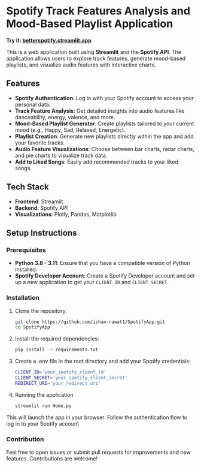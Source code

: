# Spotify Track Features Analysis and Mood-Based Playlist Application

**Try it: [betterspotify.streamlit.app](https://betterspotify.streamlit.app/)**

This is a web application built using **Streamlit** and the **Spotify API**. The application allows users to explore track features, generate mood-based playlists, and visualize audio features with interactive charts.

## Features

- **Spotify Authentication**: Log in with your Spotify account to access your personal data.
- **Track Feature Analysis**: Get detailed insights into audio features like danceability, energy, valence, and more.
- **Mood-Based Playlist Generator**: Create playlists tailored to your current mood (e.g., Happy, Sad, Relaxed, Energetic).
- **Playlist Creation**: Generate new playlists directly within the app and add your favorite tracks.
- **Audio Feature Visualizations**: Choose between bar charts, radar charts, and pie charts to visualize track data.
- **Add to Liked Songs**: Easily add recommended tracks to your liked songs.

## Tech Stack

- **Frontend**: Streamlit
- **Backend**: Spotify API
- **Visualizations**: Plotly, Pandas, Matplotlib

## Setup Instructions

### Prerequisites
- **Python 3.8 - 3.11**: Ensure that you have a compatible version of Python installed.
- **Spotify Developer Account**: Create a Spotify Developer account and set up a new application to get your `CLIENT_ID` and `CLIENT_SECRET`.

### Installation

1. Clone the repository:
   ```bash
   git clone https://github.com/ishan-rawat1/SpotifyApp.git
   cd SpotifyApp
2. Install the required dependencies:
   ```bash
   pip install -r requirements.txt
3. Create a .env file in the root directory and add your Spotify credentials:
   ```bash
   CLIENT_ID='your_spotify_client_id'
   CLIENT_SECRET='your_spotify_client_secret'
   REDIRECT_URI='your_redirect_uri'
4. Running the application
   ```bash
   streamlit run Home.py
This will launch the app in your browser. Follow the authentication flow to log in to your Spotify account

### Contribution
Feel free to open issues or submit pull requests for improvements and new features. Contributions are welcome!





